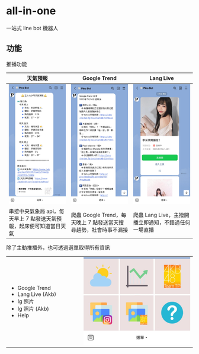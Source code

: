 # all-in-one

一站式 line bot 機器人

## 功能
推播功能
<table>
  <thead>
    <th>天氣預報</th>
    <th>Google Trend</th>
    <th>Lang Live</th>
  </thead>
  <tbody>
    <tr>
      <td width="33%"><img src="https://github.com/PinXian53/all-in-one/blob/main/image/weather.jpg" alt="image"></td>
      <td width="33%"><img src="https://github.com/PinXian53/all-in-one/blob/main/image/google-trend.jpg" alt="image"></td>
      <td width="33%"><img src="https://github.com/PinXian53/all-in-one/blob/main/image/lang-live.jpg" alt="image"></td>
    </tr>
    <tr>
      <td>串接中央氣象局 api，每天早上 7 點發送天氣預報，起床便可知道當日天氣</td>
      <td>爬蟲 Google Trend，每天晚上 7 點發送當天搜尋趨勢，社會時事不漏接</td>
      <td>爬蟲 Lang Live，主撥開播立即通知，不錯過任何一場直播           </td>
    </tr>
  </tbody>
</table>

除了主動推播外，也可透過選單取得所有資訊

<table>
  <tbody>
    <td width="40%">
      <ul>
        <li>Google Trend</li>
        <li>Lang Live (Akb)</li>
        <li>Ig 照片</li>
        <li>Ig 照片 (Akb)</li>
        <li>Help</li>
      </ul>
    </td>
    <td width="60%"><img src="https://github.com/PinXian53/all-in-one/blob/main/image/menu.jpg" alt="image"></td>
  </tbody>
</table>


